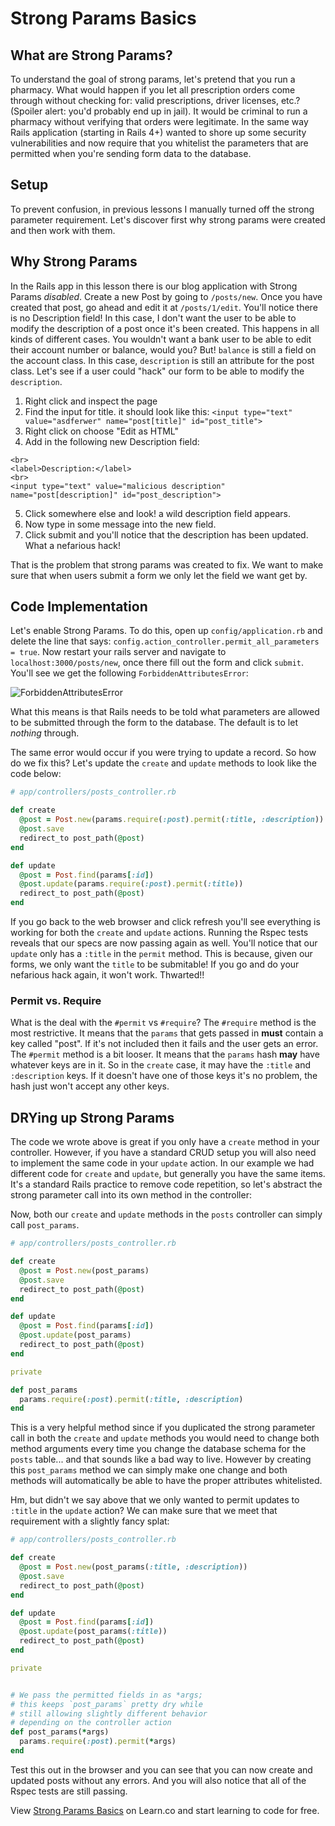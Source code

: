 # Strong Params Basics

## What are Strong Params?

To understand the goal of strong params, let's pretend that you run a pharmacy. What would happen if you let all prescription orders come through without checking for: valid prescriptions, driver licenses, etc.? (Spoiler alert: you'd probably end up in jail). It would be criminal to run a pharmacy without verifying that orders were legitimate. In the same way Rails application (starting in Rails 4+) wanted to shore up some security vulnerabilities and now require that you whitelist the parameters that are permitted when you're sending form data to the database.


## Setup

To prevent confusion, in previous lessons I manually turned off the strong parameter requirement. Let's discover first why strong params were created and then work with them.

## Why Strong Params

In the Rails app in this lesson there is our blog application with Strong Params *disabled*. Create a new Post by going to `/posts/new`. Once you have created that post, go ahead and edit it at `/posts/1/edit`. You'll notice there is no Description field! In this case, I don't want the user to be able to modify the description of a post once it's been created. This happens in all kinds of different cases. You wouldn't want a bank user to be able to edit their account number or balance, would you? But! `balance` is still a field on the account class. In this case, `description` is still an attribute for the post class. Let's see if a user could "hack" our form to be able to modify the `description`.

1. Right click and inspect the page
2. Find the input for title. it should look like this: `<input type="text" value="asdferwer" name="post[title]" id="post_title">`
3. Right click on choose "Edit as HTML"
4. Add in the following new Description field:

```
<br>
<label>Description:</label>
<br>
<input type="text" value="malicious description" name="post[description]" id="post_description">
```

5. Click somewhere else and look! a wild description field appears.
6. Now type in some message into the new field.
7. Click submit and you'll notice that the description has been updated. What a nefarious hack!

That is the problem that strong params was created to fix. We want to make sure that when users submit a form we only let the field we want get by.

## Code Implementation


Let's enable Strong Params. To do this, open up `config/application.rb` and delete the line that says: `config.action_controller.permit_all_parameters = true`. Now restart your rails server and navigate to `localhost:3000/posts/new`, once there fill out the form and click `submit`. You'll see we get the following `ForbiddenAttributesError`:

![ForbiddenAttributesError](https://s3.amazonaws.com/flatiron-bucket/readme-lessons/ForbiddenAttributesError.png)

What this means is that Rails needs to be told what parameters are allowed to be submitted through the form to the database. The default is to let *nothing* through.

The same error would occur if you were trying to update a record. So how do we fix this? Let's update the `create` and `update` methods to look like the code below:

```ruby
# app/controllers/posts_controller.rb

def create
  @post = Post.new(params.require(:post).permit(:title, :description))
  @post.save
  redirect_to post_path(@post)
end

def update
  @post = Post.find(params[:id])
  @post.update(params.require(:post).permit(:title))
  redirect_to post_path(@post)
end
```

If you go back to the web browser and click refresh you'll see everything is working for both the `create` and `update` actions. Running the Rspec tests reveals that our specs are now passing again as well. You'll notice that our `update` only has a `:title` in the `permit` method. This is because, given our forms, we only want the `title` to be submitable! If you go and do your nefarious hack again, it won't work. Thwarted!!

### Permit vs. Require

What is the deal with the `#permit` vs `#require`? The `#require` method is the most restrictive. It means that the `params` that gets passed in **must** contain a key called "post". If it's not included then it fails and the user gets an error. The `#permit` method is a bit looser. It means that the `params` hash **may** have whatever keys are in it. So in the `create` case, it may have the `:title` and `:description` keys. If it doesn't have one of those keys it's no problem, the hash just won't accept any other keys.


## DRYing up Strong Params

The code we wrote above is great if you only have a `create` method in your controller. However, if you have a standard CRUD setup you will also need to implement the same code in your `update` action. In our example we had different code for `create` and `update`, but generally you have the same items. It's a standard Rails practice to remove code repetition, so let's abstract the strong parameter call into its own method in the controller:

Now, both our `create` and `update` methods in the `posts` controller can simply call `post_params`.

```ruby
# app/controllers/posts_controller.rb

def create
  @post = Post.new(post_params)
  @post.save
  redirect_to post_path(@post)
end

def update
  @post = Post.find(params[:id])
  @post.update(post_params)
  redirect_to post_path(@post)
end

private

def post_params
  params.require(:post).permit(:title, :description)
end
```

This is a very helpful method since if you duplicated the strong parameter call in both the `create` and `update` methods you would need to change both method arguments every time you change the database schema for the `posts` table... and that sounds like a bad way to live. However by creating this `post_params` method we can simply make one change and both methods will automatically be able to have the proper attributes whitelisted.

Hm, but didn't we say above that we only wanted to permit updates to `:title` in
the `update` action? We can make sure that we meet that requirement with a
slightly fancy splat:

```ruby
# app/controllers/posts_controller.rb

def create
  @post = Post.new(post_params(:title, :description))
  @post.save
  redirect_to post_path(@post)
end

def update
  @post = Post.find(params[:id])
  @post.update(post_params(:title))
  redirect_to post_path(@post)
end

private


# We pass the permitted fields in as *args;
# this keeps `post_params` pretty dry while
# still allowing slightly different behavior
# depending on the controller action
def post_params(*args)
  params.require(:post).permit(*args)
end
```

Test this out in the browser and you can see that you can now create and updated posts without any errors. And you will also notice that all of the Rspec tests are still passing.

<p data-visibility='hidden'>View <a href='https://learn.co/lessons/strong-params-basics'>Strong Params Basics</a> on Learn.co and start learning to code for free.</p>
